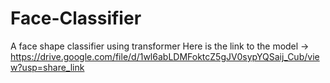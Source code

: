 # Face-Classifier
A face shape classifier using transformer
Here is the link to the model -> https://drive.google.com/file/d/1wl6abLDMFoktcZ5gJV0sypYQSaij_Cub/view?usp=share_link 

